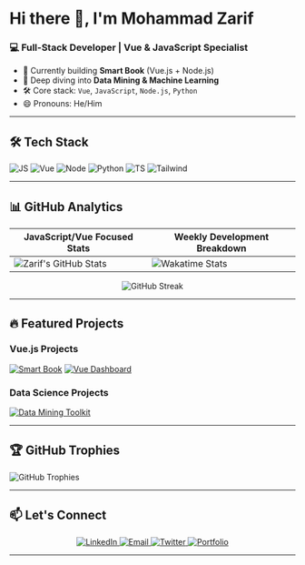 # Hi there 👋, I'm Mohammad Zarif

### 💻 Full-Stack Developer | Vue & JavaScript Specialist

- 🔭 Currently building **Smart Book** (Vue.js + Node.js)
- 🌱 Deep diving into **Data Mining & Machine Learning**
- 🛠 Core stack: `Vue`, `JavaScript`, `Node.js`, `Python`
- 😄 Pronouns: He/Him

---

## 🛠 Tech Stack
<p align="left">
  <img src="https://img.shields.io/badge/JavaScript-F7DF1E?logo=javascript&logoColor=black" alt="JS">
  <img src="https://img.shields.io/badge/Vue.js-4FC08D?logo=vue.js&logoColor=white" alt="Vue">
  <img src="https://img.shields.io/badge/Node.js-339933?logo=node.js&logoColor=white" alt="Node">
  <img src="https://img.shields.io/badge/Python-3776AB?logo=python&logoColor=white" alt="Python">
  <img src="https://img.shields.io/badge/TypeScript-3178C6?logo=typescript&logoColor=white" alt="TS">
  <img src="https://img.shields.io/badge/Tailwind_CSS-38B2AC?logo=tailwind-css&logoColor=white" alt="Tailwind">
</p>

---

## 📊 GitHub Analytics

<div align="center">
  
| JavaScript/Vue Focused Stats | Weekly Development Breakdown |
|------------------------------|-------------------------------|
| ![Zarif's GitHub Stats](https://github-readme-stats.vercel.app/api?username=Zarif2024&show_icons=true&theme=vue-dark&hide=contribs&include_all_commits=true) | ![Wakatime Stats](https://github-readme-stats.vercel.app/api/wakatime?username=Zarif2024&layout=compact&theme=vue-dark) |

![GitHub Streak](https://github-readme-streak-stats.herokuapp.com/?user=Zarif2024&theme=vue-dark&hide_border=true)

</div>

---

## 🔥 Featured Projects

### Vue.js Projects
[![Smart Book](https://github-readme-stats.vercel.app/api/pin/?username=Zarif2024&repo=smart-book&theme=vue-dark)](https://github.com/Zarif2024/smart-book)
[![Vue Dashboard](https://github-readme-stats.vercel.app/api/pin/?username=Zarif2024&repo=vue-dashboard&theme=vue-dark)](https://github.com/Zarif2024/vue-dashboard)

### Data Science Projects
[![Data Mining Toolkit](https://github-readme-stats.vercel.app/api/pin/?username=Zarif2024&repo=data-mining-toolkit&theme=vue-dark)](https://github.com/Zarif2024/data-mining-toolkit)

---

## 🏆 GitHub Trophies
![GitHub Trophies](https://github-profile-trophy.vercel.app/?username=Zarif2024&theme=onedark&no-frame=true&row=2&column=4)

---

## 📫 Let's Connect
<p align="center">
  <a href="https:linkedin.com/in/mohammad-zarif-hossain-yar">
    <img src="https://img.shields.io/badge/LinkedIn-0077B5?logo=linkedin&logoColor=white" alt="LinkedIn">
  </a>
  <a href="mailto:mohammadzarifhossainyar@gmail.com">
    <img src="https://img.shields.io/badge/Email-D14836?logo=gmail&logoColor=white" alt="Email">
  </a>
  <a href="https://twitter.com/yourprofile">
    <img src="https://img.shields.io/badge/Twitter-1DA1F2?logo=twitter&logoColor=white" alt="Twitter">
  </a>
  <a href="https://zarif2024.github.io">
    <img src="https://img.shields.io/badge/Portfolio-FF5722?logo=google-chrome&logoColor=white" alt="Portfolio">
  </a>
</p>

---

